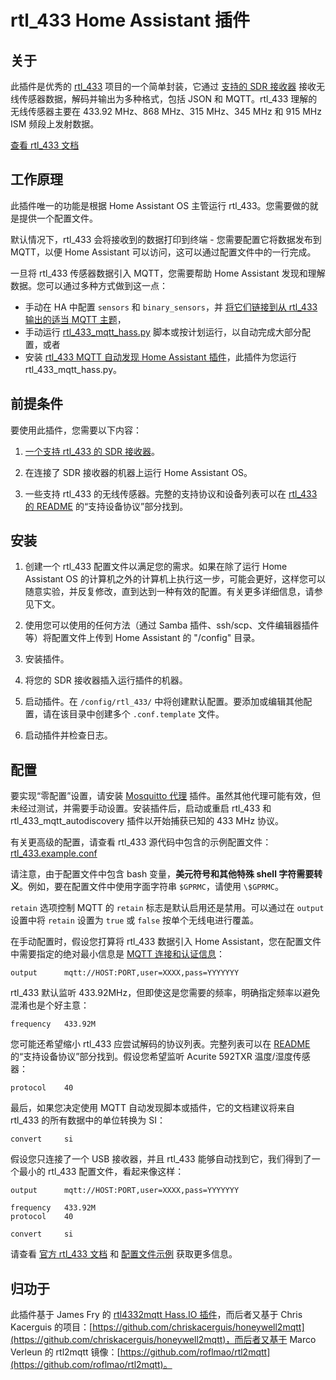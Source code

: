 # rtl_433 Home Assistant 插件

## 关于

此插件是优秀的 [rtl_433](https://github.com/merbanan/rtl_433) 项目的一个简单封装，它通过 [支持的 SDR 接收器](https://triq.org/rtl_433/HARDWARE.html) 接收无线传感器数据，解码并输出为多种格式，包括 JSON 和 MQTT。rtl_433 理解的无线传感器主要在 433.92 MHz、868 MHz、315 MHz、345 MHz 和 915 MHz ISM 频段上发射数据。

[查看 rtl_433 文档](https://triq.org/rtl_433)

## 工作原理

此插件唯一的功能是根据 Home Assistant OS 主管运行 rtl_433。您需要做的就是提供一个配置文件。

默认情况下，rtl_433 会将接收到的数据打印到终端 - 您需要配置它将数据发布到 MQTT，以便 Home Assistant 可以访问，这可以通过配置文件中的一行完成。

一旦将 rtl_433 传感器数据引入 MQTT，您需要帮助 Home Assistant 发现和理解数据。您可以通过多种方式做到这一点：

* 手动在 HA 中配置 `sensors` 和 `binary_sensors`，并 [将它们链接到从 rtl_433 输出的适当 MQTT 主题](https://www.home-assistant.io/integrations/sensor.mqtt/)，
* 手动运行 [rtl_433_mqtt_hass.py](https://github.com/merbanan/rtl_433/tree/master/examples/rtl_433_mqtt_hass.py) 脚本或按计划运行，以自动完成大部分配置，或者
* 安装 [rtl_433 MQTT 自动发现 Home Assistant 插件](https://github.com/pbkhrv/rtl_433-hass-addons/tree/main/rtl_433_mqtt_autodiscovery)，此插件为您运行 rtl_433_mqtt_hass.py。

## 前提条件

要使用此插件，您需要以下内容：

1. [一个支持 rtl_433 的 SDR 接收器](https://triq.org/rtl_433/HARDWARE.html)。

2. 在连接了 SDR 接收器的机器上运行 Home Assistant OS。

3. 一些支持 rtl_433 的无线传感器。完整的支持协议和设备列表可以在 [rtl_433 的 README](https://github.com/merbanan/rtl_433/blob/master/README.md) 的“支持设备协议”部分找到。

## 安装

1. 创建一个 rtl_433 配置文件以满足您的需求。如果在除了运行 Home Assistant OS 的计算机之外的计算机上执行这一步，可能会更好，这样您可以随意实验，并反复修改，直到达到一种有效的配置。有关更多详细信息，请参见下文。

2. 使用您可以使用的任何方法（通过 Samba 插件、ssh/scp、文件编辑器插件等）将配置文件上传到 Home Assistant 的 "/config" 目录。

3. 安装插件。

5. 将您的 SDR 接收器插入运行插件的机器。

5. 启动插件。在 `/config/rtl_433/` 中将创建默认配置。要添加或编辑其他配置，请在该目录中创建多个 `.conf.template` 文件。

6. 启动插件并检查日志。

## 配置

要实现“零配置”设置，请安装 [Mosquitto 代理](https://github.com/home-assistant/addons/blob/master/mosquitto/DOCS.md) 插件。虽然其他代理可能有效，但未经过测试，并需要手动设置。安装插件后，启动或重启 rtl_433 和 rtl_433_mqtt_autodiscovery 插件以开始捕获已知的 433 MHz 协议。

有关更高级的配置，请查看 rtl_433 源代码中包含的示例配置文件：[rtl_433.example.conf](https://github.com/merbanan/rtl_433/blob/master/conf/rtl_433.example.conf)

请注意，由于配置文件中包含 bash 变量，**美元符号和其他特殊 shell 字符需要转义**。例如，要在配置文件中使用字面字符串 `$GPRMC`，请使用 `\$GPRMC`。

`retain` 选项控制 MQTT 的 `retain` 标志是默认启用还是禁用。可以通过在 `output` 设置中将 `retain` 设置为 `true` 或 `false` 按单个无线电进行覆盖。

在手动配置时，假设您打算将 rtl_433 数据引入 Home Assistant，您在配置文件中需要指定的绝对最小信息是 [MQTT 连接和认证信息](https://triq.org/rtl_433/OPERATION.html#mqtt-output)：

```
output      mqtt://HOST:PORT,user=XXXX,pass=YYYYYYY
```

rtl_433 默认监听 433.92MHz，但即使这是您需要的频率，明确指定频率以避免混淆也是个好主意：

```
frequency   433.92M
```

您可能还希望缩小 rtl_433 应尝试解码的协议列表。完整列表可以在 [README](https://github.com/merbanan/rtl_433/blob/master/README.md) 的“支持设备协议”部分找到。假设您希望监听 Acurite 592TXR 温度/湿度传感器：

```
protocol    40
```

最后，如果您决定使用 MQTT 自动发现脚本或插件，它的文档建议将来自 rtl_433 的所有数据中的单位转换为 SI：

```
convert     si
```

假设您只连接了一个 USB 接收器，并且 rtl_433 能够自动找到它，我们得到了一个最小的 rtl_433 配置文件，看起来像这样：

```
output      mqtt://HOST:PORT,user=XXXX,pass=YYYYYYY

frequency   433.92M
protocol    40

convert     si
```

请查看 [官方 rtl_433 文档](https://triq.org/rtl_433) 和 [配置文件示例](https://github.com/merbanan/rtl_433/tree/master/conf) 获取更多信息。

## 归功于

此插件基于 James Fry 的 [rtl4332mqtt Hass.IO 插件](https://github.com/james-fry/hassio-addons/tree/master/rtl4332mqtt)，而后者又基于 Chris Kacerguis 的项目：[https://github.com/chriskacerguis/honeywell2mqtt](https://github.com/chriskacerguis/honeywell2mqtt)，而后者又基于 Marco Verleun 的 rtl2mqtt 镜像：[https://github.com/roflmao/rtl2mqtt](https://github.com/roflmao/rtl2mqtt)。